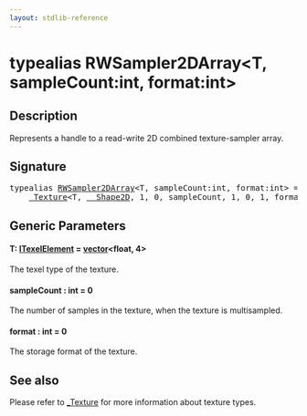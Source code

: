 ```yaml
---
layout: stdlib-reference
---
```


# typealias RWSampler2DArray\<T, sampleCount:int, format:int\>

## Description

Represents a handle to a read-write 2D combined texture-sampler array.

## Signature

<pre>
<span class='code_keyword'>typealias</span> <a href="rwsampler2darray-012ab.html" class="code_type">RWSampler2DArray</a>&lt;T, sampleCount:<span class="code_keyword">int</span>, format:<span class="code_keyword">int</span>&gt; = 
    <a href="index.html" class="code_type">_Texture</a>&lt;T, <a href="index.html" class="code_type">__Shape2D</a>, 1, 0, sampleCount, 1, 0, 1, format&gt;;
</pre>

## Generic Parameters

####  <a id="typeparam-T"></a>T: [ITexelElement](../interfaces/itexelelement-016/index) = [vector](vector/index)\<float, 4\>
The texel type of the texture.

####  <a id="decl-sampleCount"></a>sampleCount  : int = 0
The number of samples in the texture, when the texture is multisampled.

####  <a id="decl-format"></a>format  : int = 0
The storage format of the texture.


## See also

Please refer to <span class='code'><a href="index.html" class="code_type">_Texture</a></span> for more information about texture types.


